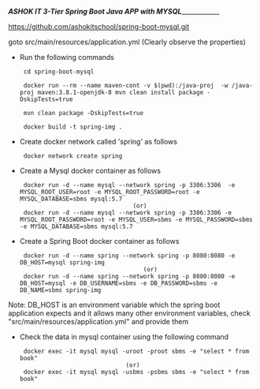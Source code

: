_________________________________ASHOK IT 3-Tier Spring Boot Java APP with MYSQL_____________________________________________


https://github.com/ashokitschool/spring-boot-mysql.git

goto src/main/resources/application.yml (Clearly observe the properties)


- Run the following commands
    
       cd spring-boot-mysql

       docker run --rm --name maven-cont -v $(pwd):/java-proj  -w /java-proj maven:3.8.1-openjdk-8 mvn clean install package -DskipTests=true

       mvn clean package -DskipTests=true

       docker build -t spring-img .

- Create docker network called 'spring' as follows
  
       docker network create spring

- Create a Mysql docker container as follows
  
       docker run -d --name mysql --network spring -p 3306:3306  -e MYSQL_ROOT_USER=root -e MYSQL_ROOT_PASSWORD=root -e MYSQL_DATABASE=sbms mysql:5.7
                                      (or)
       docker run -d --name mysql --network spring -p 3306:3306 -e MYSQL_ROOT_PASSWORD=root -e MYSQL_USER=sbms -e MYSQL_PASSWORD=sbms -e MYSQL_DATABASE=sbms mysql:5.7                                     

- Create a Spring Boot  docker container as follows
  
       docker run -d --name spring --network spring -p 8080:8080 -e DB_HOST=mysql spring-img
                                         (or)
       docker run -d --name spring --network spring -p 8080:8080 -e DB_HOST=mysql -e DB_USERNAME=sbms -e DB_PASSWORD=sbms -e DB_NAME=sbms spring-img

Note: DB_HOST is an environment variable which the spring boot application expects and it allows many other environment variables, check "src/main/resources/application.yml" and provide them

- Check the data in mysql container using the following command

       docker exec -it mysql mysql -uroot -proot sbms -e "select * from book"
                                    (or)
       docker exec -it mysql mysql -usbms -psbms sbms -e "select * from book"
